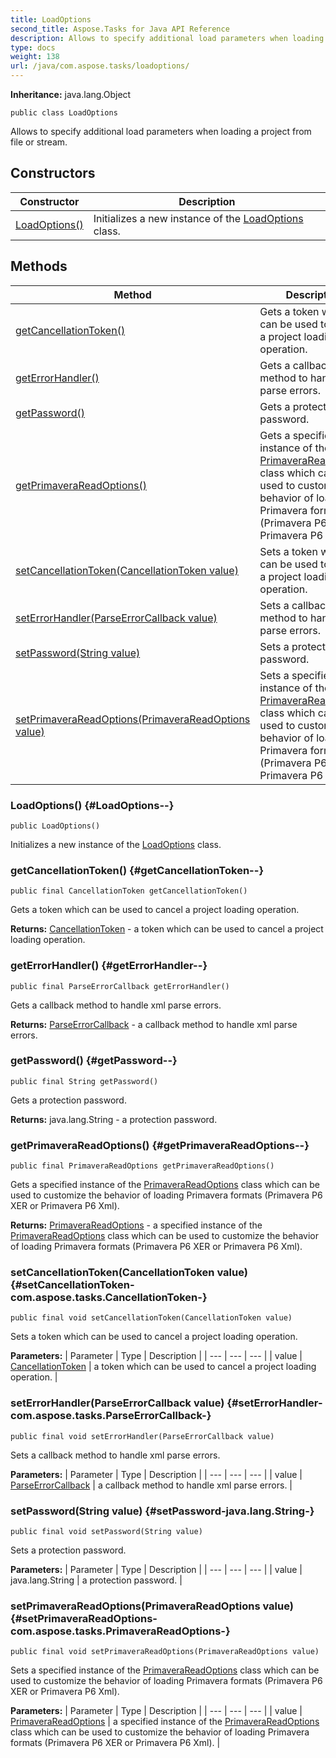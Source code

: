 ```yaml
---
title: LoadOptions
second_title: Aspose.Tasks for Java API Reference
description: Allows to specify additional load parameters when loading a project from file or stream.
type: docs
weight: 138
url: /java/com.aspose.tasks/loadoptions/
---
```


**Inheritance:**
java.lang.Object
```
public class LoadOptions
```

Allows to specify additional load parameters when loading a project from file or stream.
## Constructors

| Constructor | Description |
| --- | --- |
| [LoadOptions()](#LoadOptions--) | Initializes a new instance of the [LoadOptions](../../com.aspose.tasks/loadoptions) class. |
## Methods

| Method | Description |
| --- | --- |
| [getCancellationToken()](#getCancellationToken--) | Gets a token which can be used to cancel a project loading operation. |
| [getErrorHandler()](#getErrorHandler--) | Gets a callback method to handle xml parse errors. |
| [getPassword()](#getPassword--) | Gets a protection password. |
| [getPrimaveraReadOptions()](#getPrimaveraReadOptions--) | Gets a specified instance of the [PrimaveraReadOptions](../../com.aspose.tasks/primaverareadoptions) class which can be used to customize the behavior of loading Primavera formats (Primavera P6 XER or Primavera P6 Xml). |
| [setCancellationToken(CancellationToken value)](#setCancellationToken-com.aspose.tasks.CancellationToken-) | Sets a token which can be used to cancel a project loading operation. |
| [setErrorHandler(ParseErrorCallback value)](#setErrorHandler-com.aspose.tasks.ParseErrorCallback-) | Sets a callback method to handle xml parse errors. |
| [setPassword(String value)](#setPassword-java.lang.String-) | Sets a protection password. |
| [setPrimaveraReadOptions(PrimaveraReadOptions value)](#setPrimaveraReadOptions-com.aspose.tasks.PrimaveraReadOptions-) | Sets a specified instance of the [PrimaveraReadOptions](../../com.aspose.tasks/primaverareadoptions) class which can be used to customize the behavior of loading Primavera formats (Primavera P6 XER or Primavera P6 Xml). |
### LoadOptions() {#LoadOptions--}
```
public LoadOptions()
```


Initializes a new instance of the [LoadOptions](../../com.aspose.tasks/loadoptions) class.

### getCancellationToken() {#getCancellationToken--}
```
public final CancellationToken getCancellationToken()
```


Gets a token which can be used to cancel a project loading operation.

**Returns:**
[CancellationToken](../../com.aspose.tasks/cancellationtoken) - a token which can be used to cancel a project loading operation.
### getErrorHandler() {#getErrorHandler--}
```
public final ParseErrorCallback getErrorHandler()
```


Gets a callback method to handle xml parse errors.

**Returns:**
[ParseErrorCallback](../../com.aspose.tasks/parseerrorcallback) - a callback method to handle xml parse errors.
### getPassword() {#getPassword--}
```
public final String getPassword()
```


Gets a protection password.

**Returns:**
java.lang.String - a protection password.
### getPrimaveraReadOptions() {#getPrimaveraReadOptions--}
```
public final PrimaveraReadOptions getPrimaveraReadOptions()
```


Gets a specified instance of the [PrimaveraReadOptions](../../com.aspose.tasks/primaverareadoptions) class which can be used to customize the behavior of loading Primavera formats (Primavera P6 XER or Primavera P6 Xml).

**Returns:**
[PrimaveraReadOptions](../../com.aspose.tasks/primaverareadoptions) - a specified instance of the [PrimaveraReadOptions](../../com.aspose.tasks/primaverareadoptions) class which can be used to customize the behavior of loading Primavera formats (Primavera P6 XER or Primavera P6 Xml).
### setCancellationToken(CancellationToken value) {#setCancellationToken-com.aspose.tasks.CancellationToken-}
```
public final void setCancellationToken(CancellationToken value)
```


Sets a token which can be used to cancel a project loading operation.

**Parameters:**
| Parameter | Type | Description |
| --- | --- | --- |
| value | [CancellationToken](../../com.aspose.tasks/cancellationtoken) | a token which can be used to cancel a project loading operation. |

### setErrorHandler(ParseErrorCallback value) {#setErrorHandler-com.aspose.tasks.ParseErrorCallback-}
```
public final void setErrorHandler(ParseErrorCallback value)
```


Sets a callback method to handle xml parse errors.

**Parameters:**
| Parameter | Type | Description |
| --- | --- | --- |
| value | [ParseErrorCallback](../../com.aspose.tasks/parseerrorcallback) | a callback method to handle xml parse errors. |

### setPassword(String value) {#setPassword-java.lang.String-}
```
public final void setPassword(String value)
```


Sets a protection password.

**Parameters:**
| Parameter | Type | Description |
| --- | --- | --- |
| value | java.lang.String | a protection password. |

### setPrimaveraReadOptions(PrimaveraReadOptions value) {#setPrimaveraReadOptions-com.aspose.tasks.PrimaveraReadOptions-}
```
public final void setPrimaveraReadOptions(PrimaveraReadOptions value)
```


Sets a specified instance of the [PrimaveraReadOptions](../../com.aspose.tasks/primaverareadoptions) class which can be used to customize the behavior of loading Primavera formats (Primavera P6 XER or Primavera P6 Xml).

**Parameters:**
| Parameter | Type | Description |
| --- | --- | --- |
| value | [PrimaveraReadOptions](../../com.aspose.tasks/primaverareadoptions) | a specified instance of the [PrimaveraReadOptions](../../com.aspose.tasks/primaverareadoptions) class which can be used to customize the behavior of loading Primavera formats (Primavera P6 XER or Primavera P6 Xml). |

